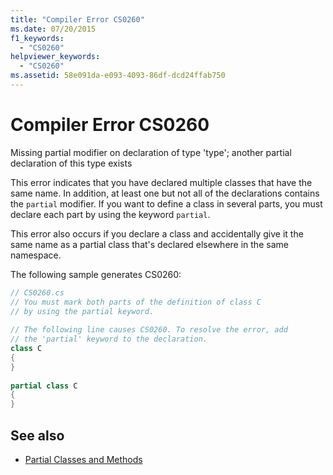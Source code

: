 ```yaml
---
title: "Compiler Error CS0260"
ms.date: 07/20/2015
f1_keywords: 
  - "CS0260"
helpviewer_keywords: 
  - "CS0260"
ms.assetid: 58e091da-e093-4093-86df-dcd24ffab750
---
```

# Compiler Error CS0260

Missing partial modifier on declaration of type 'type'; another partial declaration of this type exists  
  
 This error indicates that you have declared multiple classes that have the same name. In addition, at least one but not all of the declarations contains the `partial` modifier. If you want to define a class in several parts, you must declare each part by using the keyword `partial`.  
  
 This error also occurs if you declare a class and accidentally give it the same name as a partial class that's declared elsewhere in the same namespace.  
  
 The following sample generates CS0260:  

```csharp
// CS0260.cs  
// You must mark both parts of the definition of class C
// by using the partial keyword.  
  
// The following line causes CS0260. To resolve the error, add  
// the 'partial' keyword to the declaration.  
class C
{  
}  
  
partial class C  
{  
}  
```

## See also

- [Partial Classes and Methods](../../programming-guide/classes-and-structs/partial-classes-and-methods.md)
